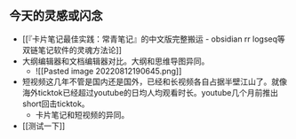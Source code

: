 ## 今天的灵感或闪念
- [[『卡片笔记最佳实践：常青笔记』的中文版完整搬运 - obsidian rr logseq等双链笔记软件的灵魂方法论]]
- 大纲编辑器和文档编辑器对比。大纲和思维导图异同。
	- ![[Pasted image 20220812190645.png]]
- 短视频这几年不管是国内还是国外，已经和长视频各自占据半壁江山了。就像海外ticktok已经超过youtube的日均人均观看时长。youtube几个月前推出short回击ticktok。
	- 卡片笔记和短视频的异同。
- [[测试一下]]